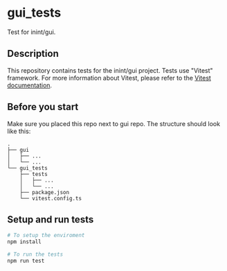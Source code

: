 # gui_tests
Test for inint/gui.

## Description
This repository contains tests for the inint/gui project. Tests use "Vitest" framework.
For more information about Vitest, please refer to the [Vitest documentation](https://vitest.dev/).

## Before you start
Make sure you placed this repo next to gui repo. The structure should look like this:
```
.
├── gui
│   ├── ...
│   └── ...
└── gui_tests
    ├── tests
    │   ├── ...
    │   └── ...
    ├── package.json
    └── vitest.config.ts
```

## Setup and run tests
```bash
# To setup the enviroment
npm install

# To run the tests
npm run test
```
